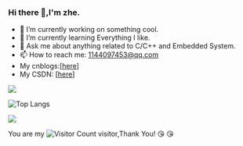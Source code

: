 ### Hi there 👋,I'm zhe.

- 🔭 I’m currently working on something cool.
- 🌱 I’m currently learning Everything I like.
- 💬 Ask me about anything related to C/C++ and Embedded System.
- 📫 How to reach me: 1144097453@qq.com
- My cnblogs:[[here](https://www.cnblogs.com/jannleo/)]
- My CSDN: [[here](https://blog.csdn.net/jannleo?spm=1000.2115.3001.5343)]


![](https://github-readme-stats.vercel.app/api?username=JannLeo&show_icons=true&theme=transparent)

![Top Langs](https://github-readme-stats.vercel.app/api/top-langs/?username=JannLeo&layout=compact&theme=tokyonight)

![](https://github-readme-activity-graph.cyclic.app/graph?username=JannaLeo&theme=dracula)

You are my ![Visitor Count](https://profile-counter.glitch.me/wisdom-zhe/count.svg) visitor,Thank You! :kissing_heart: :kissing_heart:
